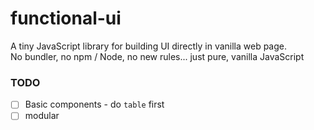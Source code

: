 functional-ui
=============
A tiny JavaScript library for building UI directly in vanilla web page.  \
No bundler, no npm / Node, no new rules... just pure, vanilla JavaScript

### TODO
- [ ] Basic components - do `table` first
- [ ] modular
